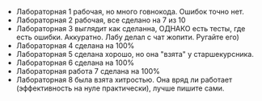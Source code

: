 - Лабораторная 1 рабочая, но много говнокода. Ошибок точно нет.
- Лабораторная 2 рабочая, все сделано на 7 из 10
- Лабораторная 3 выглядит как сделанна, ОДНАКО есть тесты, где есть ошибки. Аккуратно. Лабу делал с чат жопити. Ругайте его)
- Лабораторная 4 сделана на 100%
- Лабораторная 5 сделана хорошо, но она "взята" у старшекурсника.
- Лабораторная 6 сделана на 100%
- Лабораторная работа 7 сделана на 100%
- Лабораторная 8 была взята хитростью. Она вряд ли работает (эффективность на нуле практически), лучше пишите сами.
